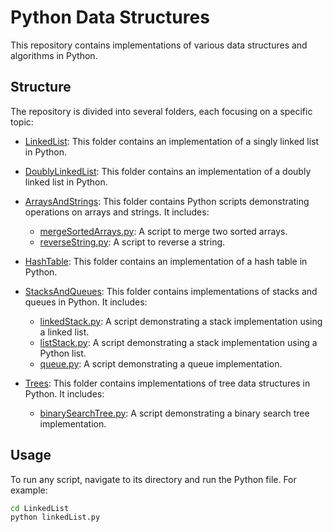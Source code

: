 # Python Data Structures

This repository contains implementations of various data structures and algorithms in Python.

## Structure

The repository is divided into several folders, each focusing on a specific topic:

- [LinkedList](LinkedList/linkedList.py): This folder contains an implementation of a singly linked list in Python.

- [DoublyLinkedList](LinkedList/doubleyLinkedList.py): This folder contains an implementation of a doubly linked list in Python.

- [ArraysAndStrings](ArraysAndStrings): This folder contains Python scripts demonstrating operations on arrays and strings. It includes:

  - [mergeSortedArrays.py](ArraysAndStrings/mergeSortedArrays.py): A script to merge two sorted arrays.
  - [reverseString.py](ArraysAndStrings/reverseString.py): A script to reverse a string.

- [HashTable](HashTable/hashTable.py): This folder contains an implementation of a hash table in Python.

- [StacksAndQueues](StacksAndQueues): This folder contains implementations of stacks and queues in Python. It includes:

  - [linkedStack.py](StacksAndQueues/linkedStack.py): A script demonstrating a stack implementation using a linked list.
  - [listStack.py](StacksAndQueues/listStack.py): A script demonstrating a stack implementation using a Python list.
  - [queue.py](StacksAndQueues/queue.py): A script demonstrating a queue implementation.

- [Trees](Trees): This folder contains implementations of tree data structures in Python. It includes:
  - [binarySearchTree.py](Trees/binarySearchTree.py): A script demonstrating a binary search tree implementation.

## Usage

To run any script, navigate to its directory and run the Python file. For example:

```bash
cd LinkedList
python linkedList.py
```
